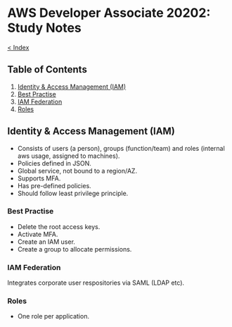 # AWS Developer Associate 20202: Study Notes

[< Index](index.md)

## Table of Contents

1. [Identity & Access Management (IAM)](#identity--access-management-iam)
2. [Best Practise](#best-practise)
3. [IAM Federation](#iam-federation)
4. [Roles](#roles)

## Identity & Access Management (IAM)

- Consists of users (a person), groups (function/team) and roles (internal aws usage, assigned to machines).
- Policies defined in JSON.
- Global service, not bound to a region/AZ.
- Supports MFA.
- Has pre-defined policies.
- Should follow least privilege principle.

### Best Practise

- Delete the root access keys.
- Activate MFA.
- Create an IAM user.
- Create a group to allocate permissions.

### IAM Federation

Integrates corporate user respositories via SAML (LDAP etc).

### Roles

- One role per application.
